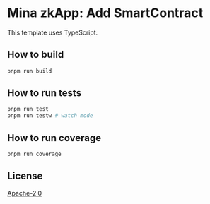 # Mina zkApp: Add SmartContract

This template uses TypeScript.

## How to build

```sh
pnpm run build
```

## How to run tests

```sh
pnpm run test
pnpm run testw # watch mode
```

## How to run coverage

```sh
pnpm run coverage
```

## License

[Apache-2.0](LICENSE)
